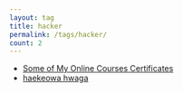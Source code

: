 ```yaml
---
layout: tag
title: hacker
permalink: /tags/hacker/
count: 2
---
```


- [Some of My Online Courses Certificates](https://samirpaulb.github.io/blog-jekyll/posts/some-of-my-online-courses-certificates/)
- [haekeowa hwaga](https://khbrst.github.io/dev/book/hackers-and-painters/)
